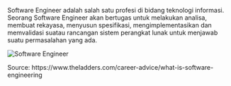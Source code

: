 Software Engineer adalah salah satu profesi di bidang teknologi informasi. Seorang Software Engineer akan bertugas untuk melakukan analisa, membuat rekayasa, menyusun spesifikasi, mengimplementasikan dan memvalidasi suatau rancangan sistem perangkat lunak untuk menjawab suatu permasalahan yang ada.

![Software Engineer](https://github.com/Ouroboros-Tech/modul-pembelajaran/blob/main/image/image%201.jpg)

<dt>Source: https://www.theladders.com/career-advice/what-is-software-engineering </dt>
